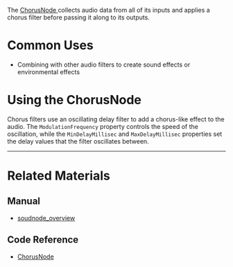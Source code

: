 The [ ChorusNode ](https://github.com/zeroengineteam/ZeroDocs/code_reference/class_reference/chorusnode.markdown) collects audio data from all of its inputs and applies a chorus filter before passing it along to its outputs. 

 # Common Uses

- Combining with other audio filters to create sound effects or environmental effects

 # Using the ChorusNode

Chorus filters use an oscillating delay filter to add a chorus-like effect to the audio. The `ModulationFrequency` property controls the speed of the oscillation, while the `MinDelayMillisec` and `MaxDelayMillisec` properties set the delay values that the filter oscillates between. 

---
 # Related Materials

 ## Manual
- [soudnode_overview](https://github.com/zeroengineteam/ZeroDocs/zero_editor_documentation/zeromanual/audio/soundnode/soudnode_overview.markdown)

 ## Code Reference
- [ ChorusNode ](https://github.com/zeroengineteam/ZeroDocs/code_reference/class_reference/chorusnode.markdown) 

 